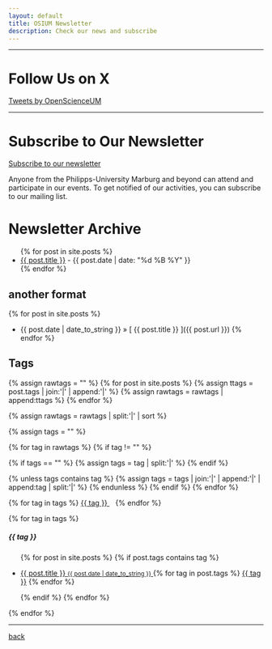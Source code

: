 ```yaml
---
layout: default
title: OSIUM Newsletter
description: Check our news and subscribe
---
```


---

# Follow Us on X

<a class="twitter-timeline" href="https://twitter.com/OpenScienceUM?ref_src=twsrc%5Etfw" data-tweet-limit="1" data-height="300">Tweets by OpenScienceUM</a> <script async src="https://platform.twitter.com/widgets.js" charset="utf-8"></script>

---

# Subscribe to Our Newsletter

<a href="https://www.lists.uni-marburg.de/lists/sympa/subscribe/open-science?previous_action=info">Subscribe to our newsletter</a>

Anyone from the Philipps-University Marburg and beyond can attend and participate in our events. To get notified of our activities, you can subscribe to our mailing list.


# Newsletter Archive

<ul>
{% for post in site.posts %}
  <li>
    <a href="{{ post.url }}">{{ post.title }}</a> - {{ post.date | date: "%d %B %Y" }}
  </li>
{% endfor %}
</ul>

## another format

{% for post in site.posts %}
* {{ post.date | date_to_string }} &raquo; [ {{ post.title }} ]({{ post.url }})
{% endfor %}

## Tags

{% assign rawtags = "" %}
{% for post in site.posts %}
{% assign ttags = post.tags | join:'|' | append:'|' %}
{% assign rawtags = rawtags | append:ttags %}
{% endfor %}

{% assign rawtags = rawtags | split:'|' | sort %}

{% assign tags = "" %}

{% for tag in rawtags %}
{% if tag != "" %}

{% if tags == "" %}
{% assign tags = tag | split:'|' %}
{% endif %}

{% unless tags contains tag %}
{% assign tags = tags | join:'|' | append:'|' | append:tag | split:'|' %}
{% endunless %}
{% endif %}
{% endfor %}


<p>
{% for tag in tags %}
<a href="#{{ tag | slugify }}" class="codinfox-tag-mark"> {{ tag }} </a> &nbsp;&nbsp;
{% endfor %}
</p>

{% for tag in tags %}
<h5 id="{{ tag | slugify }}">{{ tag }}</h5>
<ul class="codinfox-category-list">
{% for post in site.posts %}
{% if post.tags contains tag %}
<li>
<p>
<a href="{{ post.url }}">
{{ post.title }}
<small>{{ post.date | date_to_string }}</small>
</a>
{% for tag in post.tags %}
<a class="codinfox-tag-mark" href="/blog/tag/#{{ tag | slugify }}">{{ tag }}</a>
{% endfor %}
</p>
</li>
{% endif %}
{% endfor %}
</ul>
{% endfor %}


---


[back](./)
